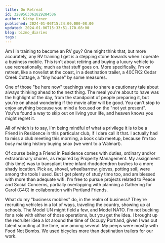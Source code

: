 ```yaml
---
title: On Retreat
id: 3289563361829284506
author: Kirby Urner
published: 2024-01-06T15:24:00.000-08:00
updated: 2024-01-06T15:33:51.170-08:00
blog: bizmo_diaries
tags: 
---
```


Am I in training to become an RV guy? One might think that, but more accurately, any RV training I get is a stepping stone towards when I operate a business mobile. This isn't about retiring and buying a luxury vehicle to use recreationally, much as that stuff goes on. More specifically, I'm on retreat, like a novelist at the coast, in a destination trailer, a 40CFK2 Cedar Creek Cottage, a "tiny house" by some measures.

One of those "be here now" teachings was to share a cautionary tale about always thinking ahead to the next thing. The meal you're about to have was the highlight of the day, from the standpoint of people preparing it, but you're on ahead wondering if the movie after will be good. You can't stop to enjoy anything because you mind a focused on the "not yet present". You've found a way to skip out on living your life, and heaven knows you might regret it.

All of which is to say, I'm being mindful of what a privilege it is to be a Friend in Residence in this particular club, if I dare call it that. I actually had to miss a club meeting this morning, a book club meetup, because I'm too busy making history buying snax (we went to a Walmart). 

Of course being a Friend in Residence comes with duties, ordinary and/or extraordinary chores, as required by Property Management. My assignment (this time) was to transplant three infant rhododendron bushes to a more shady location. Pick ax, shovel, wheelbarrow, gloves, potting soil, were among the tools I used. But I get plenty of study time too, and am blessed with more than adequate wifi. I'm free to pursue projects related to Peace and Social Concerns, partially overlapping with planning a Gathering for Carol (G4C) in collaboration with Portland Friends.

What do my "business mobiles" do, in the realm of business? They're recruiting vehicles in a lot of ways, traveling the country, showing up at schools. The Model UN might field a few, and Model NATO. I'm not bucking for a role with either of those operations, but you get the idea. I brought up the recruiter idea a lot around the time of Occupy Portland, given I was out talent scouting at the time, one among several. My peeps were mostly with Food Not Bombs. We used bicycles more than destination trailers for our work.